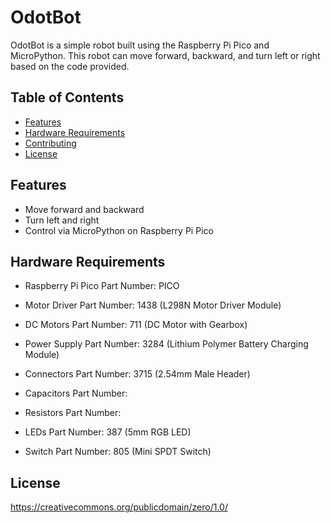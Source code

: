 # OdotBot

OdotBot is a simple robot built using the Raspberry Pi Pico and MicroPython. This robot can move forward, backward, and turn left or right based on the code provided.

## Table of Contents

- [Features](#features)
- [Hardware Requirements](#hardware-requirements)
- [Contributing](#contributing)
- [License](#license)

## Features

- Move forward and backward
- Turn left and right
- Control via MicroPython on Raspberry Pi Pico

## Hardware Requirements

- Raspberry Pi Pico
      Part Number: PICO
      

- Motor Driver
        Part Number: 1438 (L298N Motor Driver Module)
        

- DC Motors
        Part Number: 711 (DC Motor with Gearbox)
        

- Power Supply
        Part Number: 3284 (Lithium Polymer Battery Charging Module)
        

- Connectors
        Part Number: 3715 (2.54mm Male Header)
        

- Capacitors
        Part Number: 

- Resistors
        Part Number: 

- LEDs
        Part Number: 387 (5mm RGB LED)
        

- Switch
        Part Number: 805 (Mini SPDT Switch)
        

## License

https://creativecommons.org/publicdomain/zero/1.0/ 


